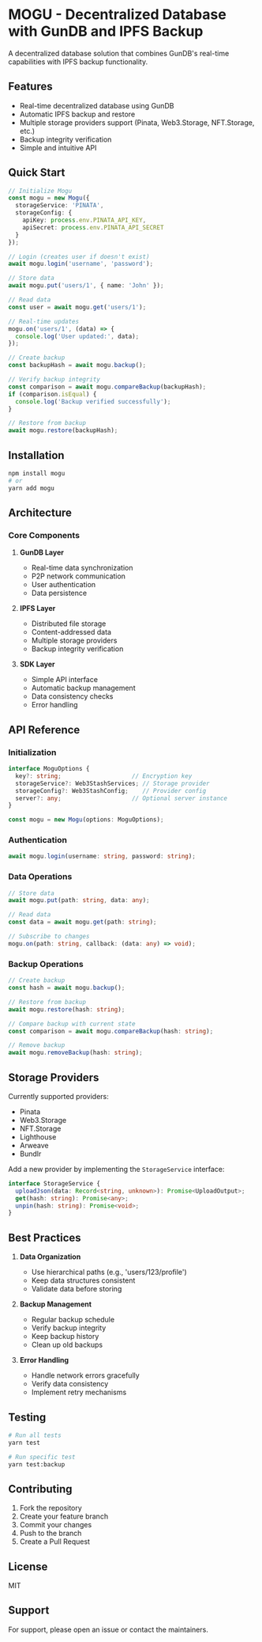 # MOGU - Decentralized Database with GunDB and IPFS Backup

A decentralized database solution that combines GunDB's real-time capabilities with IPFS backup functionality.

## Features

- Real-time decentralized database using GunDB
- Automatic IPFS backup and restore
- Multiple storage providers support (Pinata, Web3.Storage, NFT.Storage, etc.)
- Backup integrity verification
- Simple and intuitive API

## Quick Start

```typescript
// Initialize Mogu
const mogu = new Mogu({
  storageService: 'PINATA',
  storageConfig: {
    apiKey: process.env.PINATA_API_KEY,
    apiSecret: process.env.PINATA_API_SECRET
  }
});

// Login (creates user if doesn't exist)
await mogu.login('username', 'password');

// Store data
await mogu.put('users/1', { name: 'John' });

// Read data
const user = await mogu.get('users/1');

// Real-time updates
mogu.on('users/1', (data) => {
  console.log('User updated:', data);
});

// Create backup
const backupHash = await mogu.backup();

// Verify backup integrity
const comparison = await mogu.compareBackup(backupHash);
if (comparison.isEqual) {
  console.log('Backup verified successfully');
}

// Restore from backup
await mogu.restore(backupHash);
```

## Installation

```bash
npm install mogu
# or
yarn add mogu
```

## Architecture

### Core Components

1. **GunDB Layer**
   - Real-time data synchronization
   - P2P network communication
   - User authentication
   - Data persistence

2. **IPFS Layer**
   - Distributed file storage
   - Content-addressed data
   - Multiple storage providers
   - Backup integrity verification

3. **SDK Layer**
   - Simple API interface
   - Automatic backup management
   - Data consistency checks
   - Error handling

## API Reference

### Initialization

```typescript
interface MoguOptions {
  key?: string;                    // Encryption key
  storageService?: Web3StashServices; // Storage provider
  storageConfig?: Web3StashConfig;    // Provider config
  server?: any;                    // Optional server instance
}

const mogu = new Mogu(options: MoguOptions);
```

### Authentication

```typescript
await mogu.login(username: string, password: string);
```

### Data Operations

```typescript
// Store data
await mogu.put(path: string, data: any);

// Read data
const data = await mogu.get(path: string);

// Subscribe to changes
mogu.on(path: string, callback: (data: any) => void);
```

### Backup Operations

```typescript
// Create backup
const hash = await mogu.backup();

// Restore from backup
await mogu.restore(hash: string);

// Compare backup with current state
const comparison = await mogu.compareBackup(hash: string);

// Remove backup
await mogu.removeBackup(hash: string);
```

## Storage Providers

Currently supported providers:
- Pinata
- Web3.Storage
- NFT.Storage
- Lighthouse
- Arweave
- Bundlr

Add a new provider by implementing the `StorageService` interface:

```typescript
interface StorageService {
  uploadJson(data: Record<string, unknown>): Promise<UploadOutput>;
  get(hash: string): Promise<any>;
  unpin(hash: string): Promise<void>;
}
```

## Best Practices

1. **Data Organization**
   - Use hierarchical paths (e.g., 'users/123/profile')
   - Keep data structures consistent
   - Validate data before storing

2. **Backup Management**
   - Regular backup schedule
   - Verify backup integrity
   - Keep backup history
   - Clean up old backups

3. **Error Handling**
   - Handle network errors gracefully
   - Verify data consistency
   - Implement retry mechanisms

## Testing

```bash
# Run all tests
yarn test

# Run specific test
yarn test:backup
```

## Contributing

1. Fork the repository
2. Create your feature branch
3. Commit your changes
4. Push to the branch
5. Create a Pull Request

## License

MIT

## Support

For support, please open an issue or contact the maintainers.